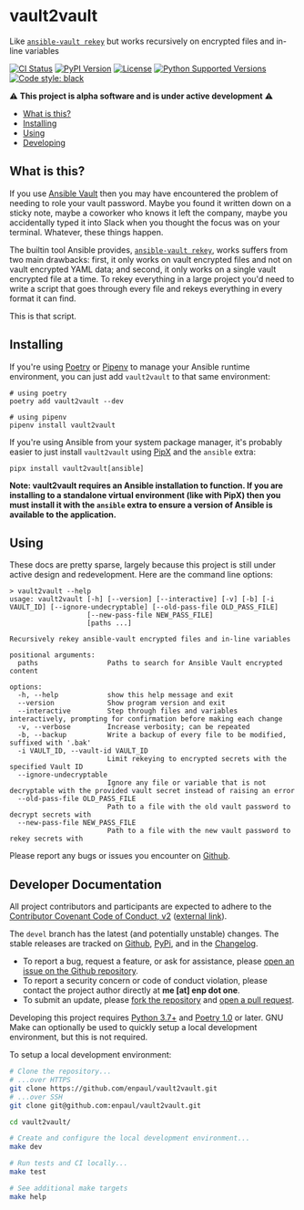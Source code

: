 # vault2vault

Like
[`ansible-vault rekey`](https://docs.ansible.com/ansible/latest/cli/ansible-vault.html#rekey)
but works recursively on encrypted files and in-line variables

[![CI Status](https://github.com/enpaul/vault2vault/workflows/CI/badge.svg?event=push)](https://github.com/enpaul/vault2vault/actions)
[![PyPI Version](https://img.shields.io/pypi/v/vault2vault)](https://pypi.org/project/vault2vault/)
[![License](https://img.shields.io/pypi/l/vault2vault)](https://opensource.org/licenses/MIT)
[![Python Supported Versions](https://img.shields.io/pypi/pyversions/vault2vault)](https://www.python.org)
[![Code style: black](https://img.shields.io/badge/code%20style-black-000000.svg)](https://github.com/psf/black)

⚠️ **This project is alpha software and is under active development** ⚠️

- [What is this?](#what-is-this)
- [Installing](#installing)
- [Using](#using)
- [Developing](#developer-documentation)

## What is this?

If you use [Ansible Vault](https://docs.ansible.com/ansible/latest/user_guide/vault.html)
then you may have encountered the problem of needing to role your vault password. Maybe
you found it written down on a sticky note, maybe a coworker who knows it left the
company, maybe you accidentally typed it into Slack when you thought the focus was on your
terminal. Whatever, these things happen.

The builtin tool Ansible provides,
[`ansible-vault rekey`](https://docs.ansible.com/ansible/latest/cli/ansible-vault.html#rekey),
works suffers from two main drawbacks: first, it only works on vault encrypted files and
not on vault encrypted YAML data; and second, it only works on a single vault encrypted
file at a time. To rekey everything in a large project you'd need to write a script that
goes through every file and rekeys everything in every format it can find.

This is that script.

## Installing

If you're using [Poetry](https://python-poetry.org/) or
[Pipenv](https://pipenv.pypa.io/en/latest/) to manage your Ansible runtime environment,
you can just add `vault2vault` to that same environment:

```
# using poetry
poetry add vault2vault --dev

# using pipenv
pipenv install vault2vault
```

If you're using Ansible from your system package manager, it's probably easier to just
install `vault2vault` using [PipX](https://pypa.github.io/pipx/) and the `ansible` extra:

```
pipx install vault2vault[ansible]
```

**Note: vault2vault requires an Ansible installation to function. If you are installing to a standalone virtual environment (like with PipX) then you must install it with the `ansible` extra to ensure a version of Ansible is available to the application.**

## Using

These docs are pretty sparse, largely because this project is still under active design
and redevelopment. Here are the command line options:

```
> vault2vault --help
usage: vault2vault [-h] [--version] [--interactive] [-v] [-b] [-i VAULT_ID] [--ignore-undecryptable] [--old-pass-file OLD_PASS_FILE]
                   [--new-pass-file NEW_PASS_FILE]
                   [paths ...]

Recursively rekey ansible-vault encrypted files and in-line variables

positional arguments:
  paths                 Paths to search for Ansible Vault encrypted content

options:
  -h, --help            show this help message and exit
  --version             Show program version and exit
  --interactive         Step through files and variables interactively, prompting for confirmation before making each change
  -v, --verbose         Increase verbosity; can be repeated
  -b, --backup          Write a backup of every file to be modified, suffixed with '.bak'
  -i VAULT_ID, --vault-id VAULT_ID
                        Limit rekeying to encrypted secrets with the specified Vault ID
  --ignore-undecryptable
                        Ignore any file or variable that is not decryptable with the provided vault secret instead of raising an error
  --old-pass-file OLD_PASS_FILE
                        Path to a file with the old vault password to decrypt secrets with
  --new-pass-file NEW_PASS_FILE
                        Path to a file with the new vault password to rekey secrets with
```

Please report any bugs or issues you encounter on
[Github](https://github.com/enpaul/vault2vault/issues).

## Developer Documentation

All project contributors and participants are expected to adhere to the
[Contributor Covenant Code of Conduct, v2](CODE_OF_CONDUCT.md) ([external link](https://www.contributor-covenant.org/version/2/0/code_of_conduct/)).

The `devel` branch has the latest (and potentially unstable) changes. The stable releases
are tracked on [Github](https://github.com/enpaul/vault2vault/releases),
[PyPi](https://pypi.org/project/vault2vault/#history), and in the
[Changelog](CHANGELOG.md).

- To report a bug, request a feature, or ask for assistance, please
  [open an issue on the Github repository](https://github.com/enpaul/vault2vault/issues/new).
- To report a security concern or code of conduct violation, please contact the project
  author directly at **‌me \[at‌\] enp dot‎ ‌one**.
- To submit an update, please
  [fork the repository](https://docs.github.com/en/enterprise/2.20/user/github/getting-started-with-github/fork-a-repo)
  and [open a pull request](https://github.com/enpaul/vault2vault/compare).

Developing this project requires [Python 3.7+](https://www.python.org/downloads/) and
[Poetry 1.0](https://python-poetry.org/docs/#installation) or later. GNU Make can
optionally be used to quickly setup a local development environment, but this is not
required.

To setup a local development environment:

```bash
# Clone the repository...
# ...over HTTPS
git clone https://github.com/enpaul/vault2vault.git
# ...over SSH
git clone git@github.com:enpaul/vault2vault.git

cd vault2vault/

# Create and configure the local development environment...
make dev

# Run tests and CI locally...
make test

# See additional make targets
make help
```
